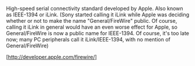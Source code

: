 High-speed serial connectivity standard developed by Apple. Also known as IEEE-1394 or iLink. (Sony started calling it iLink while Apple was deciding whether or not to make the name "General/FireWire" public. Of course, calling it iLink in general would have an even worse effect for Apple, so General/FireWire is now a public name for IEEE-1394. Of course, it's too late now; many PC peripherals call it iLink/IEEE-1394, with no mention of General/FireWire)

[http://developer.apple.com/firewire/]